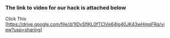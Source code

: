 ### The link to video for our hack is attached below

Click This [https://drive.google.com/file/d/1IDvSfIKL0fTCIVe64Ig40JK43wHmpFRq/view?usp=sharing]
